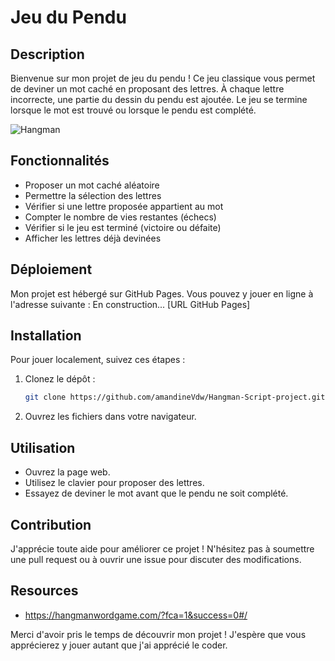 # Jeu du Pendu

## Description

Bienvenue sur mon projet de jeu du pendu ! Ce jeu classique vous permet de deviner un mot caché en proposant des lettres. À chaque lettre incorrecte, une partie du dessin du pendu est ajoutée. Le jeu se termine lorsque le mot est trouvé ou lorsque le pendu est complété.

![Hangman](https://media.giphy.com/media/l378khQxt68syiWJy/giphy.gif)

## Fonctionnalités

- Proposer un mot caché aléatoire
- Permettre la sélection des lettres
- Vérifier si une lettre proposée appartient au mot
- Compter le nombre de vies restantes (échecs)
- Vérifier si le jeu est terminé (victoire ou défaite)
- Afficher les lettres déjà devinées

## Déploiement

Mon projet est hébergé sur GitHub Pages. Vous pouvez y jouer en ligne à l'adresse suivante : En construction... [URL GitHub Pages]

## Installation

Pour jouer localement, suivez ces étapes :

1. Clonez le dépôt :

    ```bash
    git clone https://github.com/amandineVdw/Hangman-Script-project.git
    ```

2. Ouvrez  les fichiers dans votre navigateur.

## Utilisation

- Ouvrez la page web.
- Utilisez le clavier pour proposer des lettres.
- Essayez de deviner le mot avant que le pendu ne soit complété.

## Contribution

J'apprécie toute aide pour améliorer ce projet ! N'hésitez pas à soumettre une pull request ou à ouvrir une issue pour discuter des modifications.

## Resources
* https://hangmanwordgame.com/?fca=1&success=0#/

Merci d'avoir pris le temps de découvrir mon projet ! J'espère que vous apprécierez y jouer autant que j'ai apprécié le coder.
